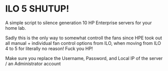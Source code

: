 # ILO 5 SHUTUP!

A simple script to silence generation 10 HP Enterprise servers for your home lab.

Sadly this is the only way to somewhat controll the fans since HPE took out all manual + individual fan control options from ILO, when moving from ILO 4 to 5 for literally no reason! Fuck you HP!

Make sure you replace the Username, Password, and Local IP of the server / an Administrator account
